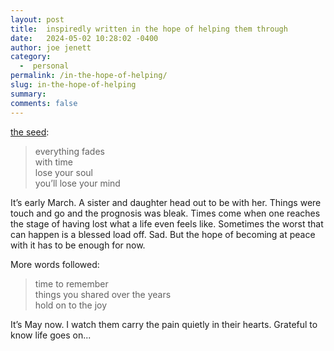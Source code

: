 ```yaml
---
layout: post
title:  inspiredly written in the hope of helping them through
date:   2024-05-02 10:28:02 -0400
author: joe jenett
category:
  -  personal
permalink: /in-the-hope-of-helping/
slug: in-the-hope-of-helping
summary: 
comments: false
---
```

<a href="https://ideas.joejenett.com/#time">the seed</a>:
<blockquote>
<p>
everything fades<br> 
with time<br>   
lose your soul<br>   
you’ll lose your mind
</p>
</blockquote>
<p>
It’s early March. A sister and daughter head out to be with her. Things were touch and go and the prognosis was bleak. Times come when one reaches the stage of having lost what a life even feels like. Sometimes the worst that can happen is a blessed load off. Sad. But the hope of becoming at peace with it has to be enough for now.
</p>
<p>
More words followed:
</p>
<blockquote>
<p>
time to remember<br>
things you shared over the years<br>
hold on to the joy
</p>
</blockquote>
<p>
It’s May now. I watch them carry the pain quietly in their hearts. Grateful to know life goes on... 
</p>

<a style="display:none;" href="https://brid.gy/publish/mastodon"><small>(cross-posted to mastodon)</small></a>